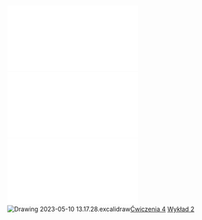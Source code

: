 ![AL2-Wyklad-3](/Notatki/Semestr%202/Algebra%20liniowa%202/Wyk%C5%82ady/Wyk%C5%82ad%203/AL2-Wyklad-3.pdf)![Wyklad_3a](/Notatki/Semestr%202/Algebra%20liniowa%202/Wyk%C5%82ady/Wyk%C5%82ad%203/Wyklad_3a.pdf)![AL2-zestaw-3](/Notatki/Semestr%202/Algebra%20liniowa%202/Wyk%C5%82ady/Wyk%C5%82ad%203/AL2-zestaw-3.pdf)![Drawing 2023-05-10 13.17.28.excalidraw](/Notatki/Semestr%202/Algebra%20liniowa%202/Wyk%C5%82ady/Wyk%C5%82ad%203/Drawing%202023-05-10%2013.17.28.excalidraw.svg)[Ćwiczenia 4](/Notatki/Semestr%202/Matematyka%20dyskretna/%C4%86wiczenia/%C4%86wiczenia%204/%C4%86wiczenia%204.md)
[Wykład 2](/Notatki/Semestr%202/Matematyka%20dyskretna/Wyk%C5%82ady/Wyk%C5%82ad%202/Wyk%C5%82ad%202.md)
